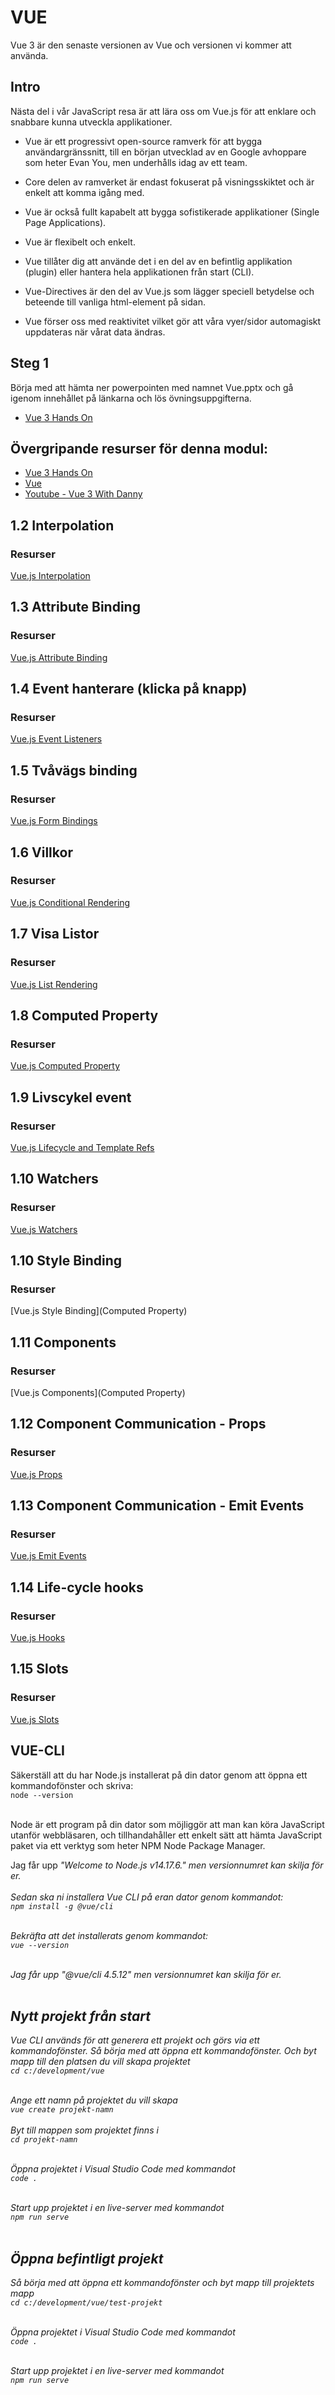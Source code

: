 # VUE

Vue 3 är den senaste versionen av Vue och versionen vi kommer att använda.

## Intro

Nästa del i vår JavaScript resa är att lära oss om Vue.js för att enklare och snabbare kunna utveckla applikationer.

- Vue är ett progressivt open-source ramverk för att bygga användargränssnitt, till en början utvecklad av en Google avhoppare som heter Evan You, men underhålls idag av ett team.

- Core delen av ramverket är endast fokuserat på visningsskiktet och är enkelt att komma igång med.

- Vue är också fullt kapabelt att bygga sofistikerade applikationer (Single Page Applications).

- Vue är flexibelt och enkelt.

- Vue tillåter dig att använde det i en del av en befintlig applikation (plugin) eller hantera hela applikationen från start (CLI).

- Vue-Directives är den del av Vue.js som lägger speciell betydelse och beteende till vanliga html-element på sidan.

- Vue förser oss med reaktivitet vilket gör att våra vyer/sidor automagiskt uppdateras när vårat data ändras.

## Steg 1
Börja med att hämta ner powerpointen med namnet Vue.pptx och gå igenom innehållet på länkarna och lös övningsuppgifterna.
- [Vue 3 Hands On](https://vuejs.org/tutorial/#step-1)

## Övergripande resurser för denna modul:
- [Vue 3 Hands On](https://vuejs.org/tutorial/#step-1)
- [Vue](https://vuejs.org/guide/quick-start.html)
- [Youtube - Vue 3 With Danny](https://www.youtube.com/watch?v=9whgkjxoCME)

## 1.2 Interpolation

### Resurser

[Vue.js Interpolation](https://vuejs.org/tutorial/#step-2) <br>

## 1.3 Attribute Binding

### Resurser

[Vue.js Attribute Binding](https://vuejs.org/tutorial/#step-3) <br>

## 1.4 Event hanterare (klicka på knapp)

### Resurser

[Vue.js Event Listeners](https://vuejs.org/tutorial/#step-4) <br>

## 1.5 Tvåvägs binding

### Resurser

[Vue.js Form Bindings](https://vuejs.org/tutorial/#step-5) <br>

## 1.6 Villkor

### Resurser

[Vue.js Conditional Rendering](https://vuejs.org/tutorial/#step-6) <br>

## 1.7 Visa Listor

### Resurser

[Vue.js List Rendering](https://vuejs.org/tutorial/#step-7) <br>

## 1.8 Computed Property

### Resurser

[Vue.js Computed Property](https://vuejs.org/tutorial/#step-8) <br>

## 1.9 Livscykel event

### Resurser

[Vue.js Lifecycle and Template Refs](https://vuejs.org/tutorial/#step-9)

## 1.10 Watchers

### Resurser

[Vue.js Watchers](https://vuejs.org/tutorial/#step-9) <br>

## 1.10 Style Binding

### Resurser

[Vue.js Style Binding](Computed Property)

## 1.11 Components

### Resurser

[Vue.js Components](Computed Property) <br>

## 1.12 Component Communication - Props

### Resurser

[Vue.js Props](https://vuejs.org/v2/guide/components-props.html) <br>

## 1.13 Component Communication - Emit Events

### Resurser

[Vue.js Emit Events](https://vuejs.org/v2/guide/components-custom-events.html) <br>

## 1.14 Life-cycle hooks

### Resurser

[Vue.js Hooks](https://vuejs.org/v2/guide/instance.html) <br>

## 1.15 Slots

### Resurser

[Vue.js Slots](https://vuejs.org/v2/guide/components-slots.html) <br>

## VUE-CLI

Säkerställ att du har Node.js installerat på din dator genom att öppna ett kommandofönster och skriva:<br>
`node --version`<br><br>

Node är ett program på din dator som möjliggör att man kan köra JavaScript utanför webbläsaren, och tillhandahåller ett enkelt sätt att hämta JavaScript paket via ett verktyg som heter NPM Node Package Manager.

Jag får upp <i>"Welcome to Node.js v14.17.6."<i> men versionnumret kan skilja för er.
<br><br>
Sedan ska ni installera Vue CLI på eran dator genom kommandot:<br>
`npm install -g @vue/cli`<br><br>

Bekräfta att det installerats genom kommandot: <br>
`vue --version`<br><br>

Jag får upp <i>"@vue/cli 4.5.12"<i> men versionnumret kan skilja för er.
<br><br>

## Nytt projekt från start

Vue CLI används för att generera ett projekt och görs via ett kommandofönster. Så börja med att öppna ett kommandofönster.
Och byt mapp till den platsen du vill skapa projektet<br>
`cd c:/development/vue`<br><br>

Ange ett namn på projektet du vill skapa<br>
`vue create projekt-namn`<br><br>
Byt till mappen som projektet finns i<br>
`cd projekt-namn`<br><br>

Öppna projektet i Visual Studio Code med kommandot<br>
`code .`<br><br>

Start upp projektet i en live-server med kommandot<br>
`npm run serve`<br><br>

## Öppna befintligt projekt

Så börja med att öppna ett kommandofönster och byt mapp till projektets mapp<br>
`cd c:/development/vue/test-projekt`<br><br>

Öppna projektet i Visual Studio Code med kommandot<br>
`code .`<br><br>

Start upp projektet i en live-server med kommandot<br>
`npm run serve`<br><br>
